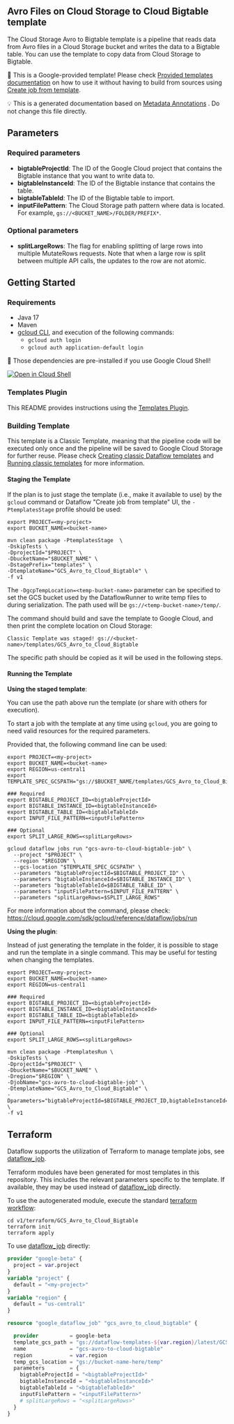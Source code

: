 
Avro Files on Cloud Storage to Cloud Bigtable template
---
The Cloud Storage Avro to Bigtable template is a pipeline that reads data from
Avro files in a Cloud Storage bucket and writes the data to a Bigtable table. You
can use the template to copy data from Cloud Storage to Bigtable.


:memo: This is a Google-provided template! Please
check [Provided templates documentation](https://cloud.google.com/dataflow/docs/guides/templates/provided/avro-to-bigtable)
on how to use it without having to build from sources using [Create job from template](https://console.cloud.google.com/dataflow/createjob?template=GCS_Avro_to_Cloud_Bigtable).

:bulb: This is a generated documentation based
on [Metadata Annotations](https://github.com/GoogleCloudPlatform/DataflowTemplates#metadata-annotations)
. Do not change this file directly.

## Parameters

### Required parameters

* **bigtableProjectId**: The ID of the Google Cloud project that contains the Bigtable instance that you want to write data to.
* **bigtableInstanceId**: The ID of the Bigtable instance that contains the table.
* **bigtableTableId**: The ID of the Bigtable table to import.
* **inputFilePattern**: The Cloud Storage path pattern where data is located. For example, `gs://<BUCKET_NAME>/FOLDER/PREFIX*`.

### Optional parameters

* **splitLargeRows**: The flag for enabling splitting of large rows into multiple MutateRows requests. Note that when a large row is split between multiple API calls, the updates to the row are not atomic.



## Getting Started

### Requirements

* Java 17
* Maven
* [gcloud CLI](https://cloud.google.com/sdk/gcloud), and execution of the
  following commands:
  * `gcloud auth login`
  * `gcloud auth application-default login`

:star2: Those dependencies are pre-installed if you use Google Cloud Shell!

[![Open in Cloud Shell](http://gstatic.com/cloudssh/images/open-btn.svg)](https://console.cloud.google.com/cloudshell/editor?cloudshell_git_repo=https%3A%2F%2Fgithub.com%2FGoogleCloudPlatform%2FDataflowTemplates.git&cloudshell_open_in_editor=v1/src/main/java/com/google/cloud/teleport/bigtable/AvroToBigtable.java)

### Templates Plugin

This README provides instructions using
the [Templates Plugin](https://github.com/GoogleCloudPlatform/DataflowTemplates#templates-plugin).

### Building Template

This template is a Classic Template, meaning that the pipeline code will be
executed only once and the pipeline will be saved to Google Cloud Storage for
further reuse. Please check [Creating classic Dataflow templates](https://cloud.google.com/dataflow/docs/guides/templates/creating-templates)
and [Running classic templates](https://cloud.google.com/dataflow/docs/guides/templates/running-templates)
for more information.

#### Staging the Template

If the plan is to just stage the template (i.e., make it available to use) by
the `gcloud` command or Dataflow "Create job from template" UI,
the `-PtemplatesStage` profile should be used:

```shell
export PROJECT=<my-project>
export BUCKET_NAME=<bucket-name>

mvn clean package -PtemplatesStage  \
-DskipTests \
-DprojectId="$PROJECT" \
-DbucketName="$BUCKET_NAME" \
-DstagePrefix="templates" \
-DtemplateName="GCS_Avro_to_Cloud_Bigtable" \
-f v1
```

The `-DgcpTempLocation=<temp-bucket-name>` parameter can be specified to set the GCS bucket used by the DataflowRunner to write
temp files to during serialization. The path used will be `gs://<temp-bucket-name>/temp/`.

The command should build and save the template to Google Cloud, and then print
the complete location on Cloud Storage:

```
Classic Template was staged! gs://<bucket-name>/templates/GCS_Avro_to_Cloud_Bigtable
```

The specific path should be copied as it will be used in the following steps.

#### Running the Template

**Using the staged template**:

You can use the path above run the template (or share with others for execution).

To start a job with the template at any time using `gcloud`, you are going to
need valid resources for the required parameters.

Provided that, the following command line can be used:

```shell
export PROJECT=<my-project>
export BUCKET_NAME=<bucket-name>
export REGION=us-central1
export TEMPLATE_SPEC_GCSPATH="gs://$BUCKET_NAME/templates/GCS_Avro_to_Cloud_Bigtable"

### Required
export BIGTABLE_PROJECT_ID=<bigtableProjectId>
export BIGTABLE_INSTANCE_ID=<bigtableInstanceId>
export BIGTABLE_TABLE_ID=<bigtableTableId>
export INPUT_FILE_PATTERN=<inputFilePattern>

### Optional
export SPLIT_LARGE_ROWS=<splitLargeRows>

gcloud dataflow jobs run "gcs-avro-to-cloud-bigtable-job" \
  --project "$PROJECT" \
  --region "$REGION" \
  --gcs-location "$TEMPLATE_SPEC_GCSPATH" \
  --parameters "bigtableProjectId=$BIGTABLE_PROJECT_ID" \
  --parameters "bigtableInstanceId=$BIGTABLE_INSTANCE_ID" \
  --parameters "bigtableTableId=$BIGTABLE_TABLE_ID" \
  --parameters "inputFilePattern=$INPUT_FILE_PATTERN" \
  --parameters "splitLargeRows=$SPLIT_LARGE_ROWS"
```

For more information about the command, please check:
https://cloud.google.com/sdk/gcloud/reference/dataflow/jobs/run


**Using the plugin**:

Instead of just generating the template in the folder, it is possible to stage
and run the template in a single command. This may be useful for testing when
changing the templates.

```shell
export PROJECT=<my-project>
export BUCKET_NAME=<bucket-name>
export REGION=us-central1

### Required
export BIGTABLE_PROJECT_ID=<bigtableProjectId>
export BIGTABLE_INSTANCE_ID=<bigtableInstanceId>
export BIGTABLE_TABLE_ID=<bigtableTableId>
export INPUT_FILE_PATTERN=<inputFilePattern>

### Optional
export SPLIT_LARGE_ROWS=<splitLargeRows>

mvn clean package -PtemplatesRun \
-DskipTests \
-DprojectId="$PROJECT" \
-DbucketName="$BUCKET_NAME" \
-Dregion="$REGION" \
-DjobName="gcs-avro-to-cloud-bigtable-job" \
-DtemplateName="GCS_Avro_to_Cloud_Bigtable" \
-Dparameters="bigtableProjectId=$BIGTABLE_PROJECT_ID,bigtableInstanceId=$BIGTABLE_INSTANCE_ID,bigtableTableId=$BIGTABLE_TABLE_ID,inputFilePattern=$INPUT_FILE_PATTERN,splitLargeRows=$SPLIT_LARGE_ROWS" \
-f v1
```

## Terraform

Dataflow supports the utilization of Terraform to manage template jobs,
see [dataflow_job](https://registry.terraform.io/providers/hashicorp/google/latest/docs/resources/dataflow_job).

Terraform modules have been generated for most templates in this repository. This includes the relevant parameters
specific to the template. If available, they may be used instead of
[dataflow_job](https://registry.terraform.io/providers/hashicorp/google/latest/docs/resources/dataflow_job)
directly.

To use the autogenerated module, execute the standard
[terraform workflow](https://developer.hashicorp.com/terraform/intro/core-workflow):

```shell
cd v1/terraform/GCS_Avro_to_Cloud_Bigtable
terraform init
terraform apply
```

To use
[dataflow_job](https://registry.terraform.io/providers/hashicorp/google/latest/docs/resources/dataflow_job)
directly:

```terraform
provider "google-beta" {
  project = var.project
}
variable "project" {
  default = "<my-project>"
}
variable "region" {
  default = "us-central1"
}

resource "google_dataflow_job" "gcs_avro_to_cloud_bigtable" {

  provider          = google-beta
  template_gcs_path = "gs://dataflow-templates-${var.region}/latest/GCS_Avro_to_Cloud_Bigtable"
  name              = "gcs-avro-to-cloud-bigtable"
  region            = var.region
  temp_gcs_location = "gs://bucket-name-here/temp"
  parameters        = {
    bigtableProjectId = "<bigtableProjectId>"
    bigtableInstanceId = "<bigtableInstanceId>"
    bigtableTableId = "<bigtableTableId>"
    inputFilePattern = "<inputFilePattern>"
    # splitLargeRows = "<splitLargeRows>"
  }
}
```
